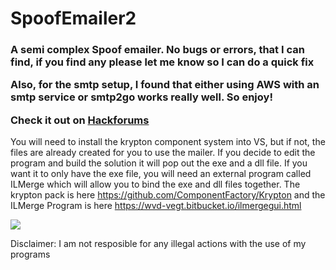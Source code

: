 # SpoofEmailer2

<h3> A semi complex Spoof emailer. No bugs or errors, that I can find, if you find any please let me know so I can do a quick fix

Also, for the smtp setup, I found that either using AWS with an smtp service or smtp2go works really well. So enjoy!

Check it out on <a href="https://hackforums.net/member.php?action=register&referrer=4952323">Hackforums</a> </h3>

You will need to install the krypton component system into VS, but if not, the files are already created for you to use the mailer. If you decide to edit the program and build the solution it will pop out the exe and a dll file. If you want it to only have the exe file, you will need an external program called ILMerge which will allow you to bind the exe and dll files together. The krypton pack is here https://github.com/ComponentFactory/Krypton and the ILMerge Program is here https://wvd-vegt.bitbucket.io/ilmergegui.html

<img src="https://raw.githubusercontent.com/roast247/SpoofMailer2/main/Mailer%202.0.png">

Disclaimer: I am not resposible for any illegal actions with the use of my programs
